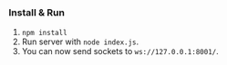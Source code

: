 ### Install & Run

 1. `npm install`
 2. Run server with `node index.js`.
 3. You can now send sockets to `ws://127.0.0.1:8001/`.